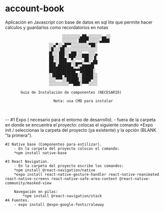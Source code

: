 # account-book

Aplicación en Javascript con base de datos en sql lite que permite hacer cálculos y guardarlos como recordatorios en notas

			                  ░░░░░░░░▄██▄░░░░░░▄▄░░
			                  ░░░░░░░▐███▀░░░░░▄███▌
                        ░░▄▀░░▄█▀▀░░░░░░░░▀██░
                        ░█░░░██░░░░░░░░░░░░░░░
                        █▌░░▐██░░▄██▌░░▄▄▄░░░▄
                        ██░░▐██▄░▀█▀░░░▀██░░▐▌
                        ██▄░▐███▄▄░░▄▄▄░▀▀░▄██
                        ███▄██████▄░▀░▄█████▌
                        ████████████▀▀██████░
                        ░▐████▀██████░░█████░░
                        ░░░▀▀▀░░█████▌░████▀░░
                        ░░░░░░░░░▀▀███░▀▀▀░░░░

           Guia de Instalación de componentes (NECESARIO)

			              Nota: usa CMD para instalar
                    
  <br>
  
  --
  #1 Expo ( necesario para el entorno de desarrollo).
	  - fuera de la carpeta en donde se encuentra el proyecto:
		  colocas el siguiente comando 
 		*Expo init / seleccionas la carpeta del proyecto
		 (ya existente) y la opción (BLANK "la primera").

	#2 Native base (Componentes para estilizar).
		- En la carpeta del proyecto colocas el comando:
		*npm install native-base

	#3 React Navigation.
		- En la carpeta del proyecto escribe los comandos:
		*npm install @react-navigation/native
		*expo install react-native-gesture-handler react-native-reanimated react-native-screens react-native-safe-area-context @react-native-community/masked-view
			
		Navegación en pilas:
			*npm install @react-navigation/stack
	#4 Fuentes.
		- expo install @expo-google-fonts/raleway
		
